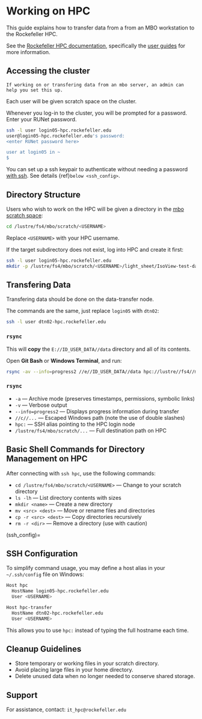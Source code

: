 # Working on HPC

This guide explains how to transfer data from a from an MBO workstation to the Rockefeller HPC.

See the [Rockefeller HPC documentation](https://hpc.rockefeller.edu/), specifically the [user guides](https://hpc.rockefeller.edu/guides/) for more information.

## Accessing the cluster

```{note} 
If working on or transfering data from an mbo server, an admin can help you set this up.
```

Each user will be given scratch space on the cluster.

Whenever you log-in to the cluster, you will be prompted for a password. Enter your RUNet password.

``` bash
ssh -l user login05-hpc.rockefeller.edu
user@login05-hpc.rockefeller.edu's password:
<enter RUNet password here>

user at login05 in ~
$

```

You can set up a ssh keypair to authenticate without needing a password [with ssh](https://hpc.rockefeller.edu/guides/ssh_beginners/). See details {ref}`below <ssh_config>`.

## Directory Structure

Users who wish to work on the HPC will be given a directory in the [mbo scratch space](https://hpc.rockefeller.edu/guides/glossary/?h=scratch#scratch-space):

``` bash
cd /lustre/fs4/mbo/scratch/<USERNAME>
```

Replace `<USERNAME>` with your HPC username.

If the target subdirectory does not exist, log into HPC and create it first:

``` bash
ssh -l user login05-hpc.rockefeller.edu
mkdir -p /lustre/fs4/mbo/scratch/<USERNAME>/light_sheet/IsoView-test-data
```

## Transfering Data 

Transfering data should be done on the data-transfer node.

The commands are the same, just replace `login05` with `dtn02`:

``` bash
ssh -l user dtn02-hpc.rockefeller.edu

```

### `rsync` 

This will **copy** the `E://ID_USER_DATA//data` directory and all of its contents.

Open **Git Bash** or **Windows Terminal**, and run:

``` bash
rsync -av --info=progress2 //e//ID_USER_DATA//data hpc://lustre//fs4//mbo//scratch//<USERNAME>//
```

### `rsync`

- `-a` — Archive mode (preserves timestamps, permissions, symbolic links)
- `-v` — Verbose output
- `--info=progress2` — Displays progress information during transfer
- `//c//...` — Escaped Windows path (note the use of double slashes)
- `hpc:` — SSH alias pointing to the HPC login node
- `/lustre/fs4/mbo/scratch/...` — Full destination path on HPC

## Basic Shell Commands for Directory Management on HPC

After connecting with `ssh hpc`, use the following commands:

- `cd /lustre/fs4/mbo/scratch/<USERNAME>` — Change to your scratch directory
- `ls -lh` — List directory contents with sizes
- `mkdir <name>` — Create a new directory
- `mv <src> <dest>` — Move or rename files and directories
- `cp -r <src> <dest>` — Copy directories recursively
- `rm -r <dir>` — Remove a directory (use with caution)

(ssh_config)=
## SSH Configuration

To simplify command usage, you may define a host alias in your `~/.ssh/config` file on Windows:

``` bash
Host hpc
  HostName login05-hpc.rockefeller.edu
  User <USERNAME>

Host hpc-transfer
  HostName dtn02-hpc.rockefeller.edu
  User <USERNAME>
```

This allows you to use `hpc:` instead of typing the full hostname each time.

## Cleanup Guidelines

- Store temporary or working files in your scratch directory.
- Avoid placing large files in your home directory.
- Delete unused data when no longer needed to conserve shared storage.

## Support

For assistance, contact: `it_hpc@rockefeller.edu`
